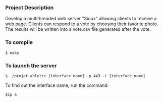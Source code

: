 <h3 align="left">Project Description</h3>

Develop a multithreaded web server "Sioux" allowing clients to receive a web page. Clients can respond to a vote by choosing their favorite photo. The results will be written into a vote.csv file generated after the vote.

<h3 align="left">To compile</h3>

```
$ make
```

<h3 align="left">To launch the server</h3>

```
$ ./projet_ablette [interface_name] -p 443 -i [interface_name]
```

To find out the interface name, run the command:

```
$ip a
```
